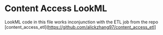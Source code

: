 # Content Access LookML

LookML code in this file works inconjunction with the ETL job from the repo [content_access_etl](https://github.com/alickzhang97/content_access_etl]

